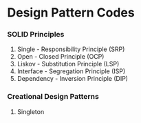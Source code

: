 # Design Pattern Codes

### SOLID Principles

1. Single - Responsibility Principle (SRP)
2. Open - Closed Principle (OCP)
3. Liskov - Substitution Principle (LSP)
4. Interface - Segregation Principle (ISP)
5. Dependency - Inversion Principle (DIP)

### Creational Design Patterns

1. Singleton